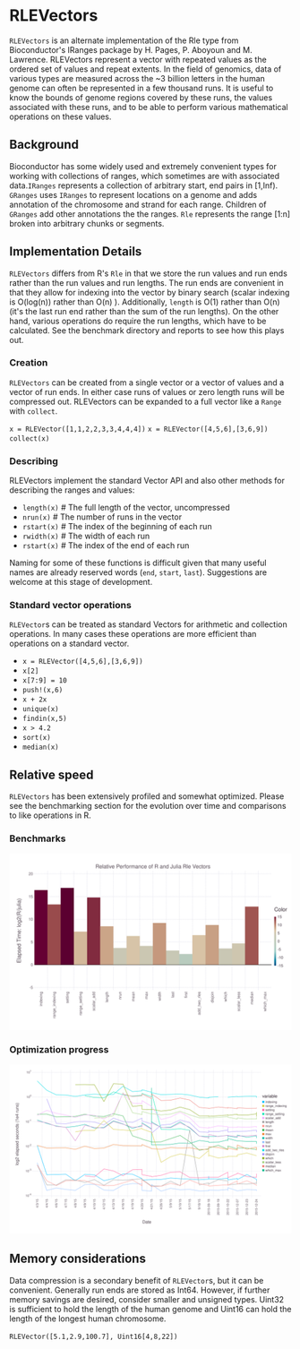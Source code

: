 # RLEVectors

`RLEVectors` is an alternate implementation of the Rle type from
Bioconductor's IRanges package by H. Pages, P. Aboyoun and
M. Lawrence. RLEVectors represent a vector with repeated values as the
ordered set of values and repeat extents. In the field of genomics,
data of various types are  measured across the ~3 billion letters in
the human genome can often be represented in a few thousand runs. It
is useful to know the bounds of genome regions covered by these runs,
the values associated with these runs, and to be able to perform
various mathematical operations on these values.


## Background
Bioconductor has some widely used and extremely convenient types for
working with collections of ranges, which sometimes are with
associated data.`IRanges` represents a collection of arbitrary start,
end pairs in [1,Inf). `GRanges` uses `IRanges` to represent locations
on a genome and adds annotation of the chromosome and strand for each
range. Children of `GRanges` add other annotations the the ranges. `Rle`
represents the range [1:n] broken into arbitrary chunks or segments.



## Implementation Details
`RLEVectors` differs from R's `Rle` in that we store the run values
and run ends rather than the run values and run lengths. The run ends
are convenient in that they allow for indexing into the vector by
binary search (scalar indexing is O(log(n)) rather than O(n) ).
Additionally, `length` is O(1) rather than O(n) (it's the last run
end rather than the sum of the run lengths). On the other hand,
various operations do require the run lengths, which have to be
calculated. See the benchmark directory and reports to see how
this plays out.

### Creation
`RLEVectors` can be created from a single vector or a vector of values and a vector of run ends. In either case runs of values or zero length runs will be compressed out. RLEVectors can be expanded to a full vector like a `Range` with `collect`.

`x = RLEVector([1,1,2,2,3,3,4,4,4])`
`x = RLEVector([4,5,6],[3,6,9])`
`collect(x)`

### Describing
RLEVectors implement the standard Vector API and also other methods for describing the ranges and values:


- `length(x)` # The full length of the vector, uncompressed
- `nrun(x)` # The number of runs in the vector
- `rstart(x)` # The index of the beginning of each run
- `rwidth(x)` # The width of each run
- `rstart(x)` # The index of the end of each run

Naming for some of these functions is difficult given that many useful names are already reserved words (`end`, `start`, `last`). Suggestions are welcome at this stage of development.

### Standard vector operations

`RLEVector`s can be treated as standard Vectors for arithmetic and collection operations. In many cases these operations are more efficient than operations on a standard vector.

- `x = RLEVector([4,5,6],[3,6,9])`
- `x[2]`
- `x[7:9] = 10`
- `push!(x,6)`
- `x + 2x`
- `unique(x)`
- `findin(x,5)`
- `x > 4.2`
- `sort(x)`
- `median(x)`

## Relative speed
`RLEVectors` has been extensively profiled and somewhat optimized. Please see the benchmarking section for the evolution over time and comparisons to like operations in R.

### Benchmarks
![Benchmarking results](benchmark/plots/benchmark_rle_vectors.2015-12-24.svg)

### Optimization progress
![Optimization progress](benchmark/plots/benchmark_rle_vectors.2015-12-24.timeline.svg)

## Memory considerations
Data compression is a secondary benefit of `RLEVector`s, but it can be convenient. Generally run ends are stored as Int64. However, if further memory savings are desired, consider smaller and unsigned types. Uint32 is sufficient to hold the length of the human genome and Uint16 can hold the length of the longest human chromosome.

`RLEVector([5.1,2.9,100.7], Uint16[4,8,22])`



